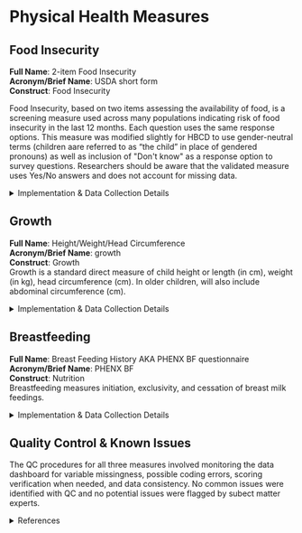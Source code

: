 # Physical Health Measures

## Food Insecurity
**Full Name**: 2-item Food Insecurity   
**Acronym/Brief Name**: USDA short form  
**Construct**: Food Insecurity   

Food Insecurity, based on two items assessing the availability of food, is a screening measure used across many populations indicating risk of food insecurity in the last 12 months. Each question uses the same response options. This measure was modified slightly for HBCD to use gender-neutral terms (children aare referred to as “the child” in place of gendered pronouns) as well as inclusion of "Don't know" as a response option to survey questions. Researchers should be aware that the validated measure uses Yes/No answers and does not account for missing data. 

<details>
<summary>Implementation & Data Collection Details</summary>
<ul>
<br>
<p><strong>Method of Administration</strong>: Remote survey <br />
<strong>REDCap Form Name</strong>: sed_cg_foodins <br />
<strong>Pilot Data Dictionary</strong>: 2-Item Food Insecurity <br />
<strong>Spanish Translation</strong>: Translated for HBCD by BURG <br />
<strong>Child Specific/Unspecific Form</strong>: Child Specific <br />
<strong>Respondent:</strong> Caregiver <br />
<strong>Visits</strong>: V02, V03 <br />
<strong>Estimated length of time for completion</strong>: 1 minute</p>
</details>

## Growth
**Full Name**: Height/Weight/Head Circumference       
**Acronym/Brief Name**: growth    
**Construct**: Growth       
Growth is a standard direct measure of child height or length (in cm), weight (in kg), head circumference (cm). In older children, will also include abdominal circumference (cm).     

<details>
<summary>Implementation & Data Collection Details</summary>
<ul>
<br>
<p><strong>Method of Administration</strong>: Direct measure in person <br />
<strong>REDCap Form Name</strong>: N/A (entered into Loris) <br />
<strong>Pilot Data Dictionary</strong>: Height/Weight/Head Circumference <br />
<strong>Child Specific/Unspecific Form</strong>: Child Specific <br />
<strong>Visits</strong>: V02, V03, V04, V06, V08 (31-45 months) <br />
<strong>Estimated length of time for completion</strong>: 5 minutes</p>
</details>

## Breastfeeding
**Full Name**: Breast Feeding History AKA PHENX BF questionnaire    
**Acronym/Brief Name**: PHENX BF    
**Construct**: Nutrition        
Breastfeeding measures initiation, exclusivity, and cessation of breast milk feedings.   

<details>
<summary>Implementation & Data Collection Details</summary>
<ul>
<br>
<p><strong>Method of Administration</strong>: Parent survey (remote) <br />
<strong>REDCap Form Name</strong>: ph_cg_phx_i_bfh <br />
<strong>Pilot Data Dictionary</strong>: Breast Feeding History <br />
<strong>Spanish Translation</strong>: Translated for HBCD by BURG <br />
<strong>Child Specific/Unspecific Form</strong>: Child Specific <br />
<strong>Respondent:</strong> Caregiver <br />
<strong>Visits</strong>: V02, V03, V04, V06, V08 (31-45 months) <br />
<strong>Estimated length of time for completion</strong>: 1 minute</p>
</details>

## Quality Control & Known Issues
The QC procedures for all three measures involved monitoring the data dashboard for variable missingness, possible coding errors, scoring verification when needed, and data consistency. No common issues were identified with QC and no potential issues were flagged by subect matter experts.

<details class="collapsible references">
  <summary class="references">References</summary>
<ul>
<li>Hager, E. R., Quigg, A. M., Black, M. M., Coleman, S. M., Heeren, T., Rose-Jacobs, R., Cook, J. T., Ettinger de Cuba, S. A., Casey, P. H., Chilton, M., Cutts, D. B., Meyers, A. F., &amp; Frank, D. A. (2010). Development and validity of a 2-item screen to identify families at risk for food insecurity. <em>Pediatrics</em>, 126(1), e26-32. <a href="https://doi.org/10.1542/peds.2009-3146">https://doi.org/10.1542/peds.2009-3146</a></li>
</ul>
</details>